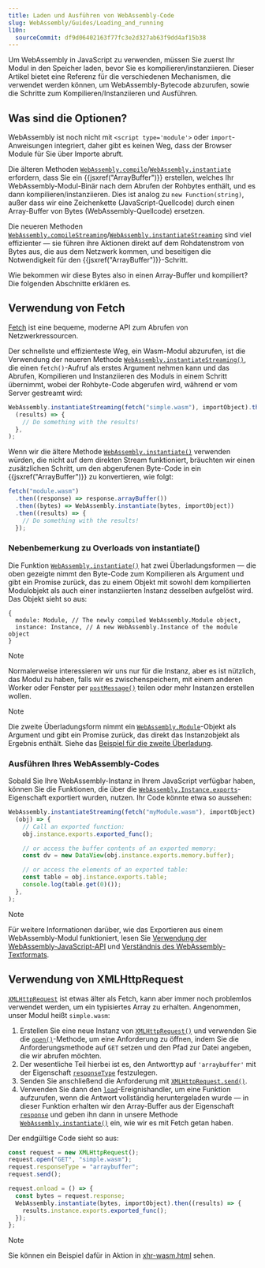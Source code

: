 ```yaml
---
title: Laden und Ausführen von WebAssembly-Code
slug: WebAssembly/Guides/Loading_and_running
l10n:
  sourceCommit: df9d06402163f77fc3e2d327ab63f9dd4af15b38
---
```


Um WebAssembly in JavaScript zu verwenden, müssen Sie zuerst Ihr Modul in den Speicher laden, bevor Sie es kompilieren/instanziieren. Dieser Artikel bietet eine Referenz für die verschiedenen Mechanismen, die verwendet werden können, um WebAssembly-Bytecode abzurufen, sowie die Schritte zum Kompilieren/Instanziieren und Ausführen.

## Was sind die Optionen?

WebAssembly ist noch nicht mit `<script type='module'>` oder `import`-Anweisungen integriert, daher gibt es keinen Weg, dass der Browser Module für Sie über Importe abruft.

Die älteren Methoden [`WebAssembly.compile`](/de/docs/WebAssembly/Reference/JavaScript_interface/compile_static)/[`WebAssembly.instantiate`](/de/docs/WebAssembly/Reference/JavaScript_interface/instantiate_static) erfordern, dass Sie ein {{jsxref("ArrayBuffer")}} erstellen, welches Ihr WebAssembly-Modul-Binär nach dem Abrufen der Rohbytes enthält, und es dann kompilieren/instanziieren. Dies ist analog zu `new Function(string)`, außer dass wir eine Zeichenkette (JavaScript-Quellcode) durch einen Array-Buffer von Bytes (WebAssembly-Quellcode) ersetzen.

Die neueren Methoden [`WebAssembly.compileStreaming`](/de/docs/WebAssembly/Reference/JavaScript_interface/compileStreaming_static)/[`WebAssembly.instantiateStreaming`](/de/docs/WebAssembly/Reference/JavaScript_interface/instantiateStreaming_static) sind viel effizienter — sie führen ihre Aktionen direkt auf dem Rohdatenstrom von Bytes aus, die aus dem Netzwerk kommen, und beseitigen die Notwendigkeit für den {{jsxref("ArrayBuffer")}}-Schritt.

Wie bekommen wir diese Bytes also in einen Array-Buffer und kompiliert? Die folgenden Abschnitte erklären es.

## Verwendung von Fetch

[Fetch](/de/docs/Web/API/Fetch_API) ist eine bequeme, moderne API zum Abrufen von Netzwerkressourcen.

Der schnellste und effizienteste Weg, ein Wasm-Modul abzurufen, ist die Verwendung der neueren Methode [`WebAssembly.instantiateStreaming()`](/de/docs/WebAssembly/Reference/JavaScript_interface/instantiateStreaming_static), die einen `fetch()`-Aufruf als erstes Argument nehmen kann und das Abrufen, Kompilieren und Instanziieren des Moduls in einem Schritt übernimmt, wobei der Rohbyte-Code abgerufen wird, während er vom Server gestreamt wird:

```js
WebAssembly.instantiateStreaming(fetch("simple.wasm"), importObject).then(
  (results) => {
    // Do something with the results!
  },
);
```

Wenn wir die ältere Methode [`WebAssembly.instantiate()`](/de/docs/WebAssembly/Reference/JavaScript_interface/instantiate_static) verwenden würden, die nicht auf dem direkten Stream funktioniert, bräuchten wir einen zusätzlichen Schritt, um den abgerufenen Byte-Code in ein {{jsxref("ArrayBuffer")}} zu konvertieren, wie folgt:

```js
fetch("module.wasm")
  .then((response) => response.arrayBuffer())
  .then((bytes) => WebAssembly.instantiate(bytes, importObject))
  .then((results) => {
    // Do something with the results!
  });
```

### Nebenbemerkung zu Overloads von instantiate()

Die Funktion [`WebAssembly.instantiate()`](/de/docs/WebAssembly/Reference/JavaScript_interface/instantiate_static) hat zwei Überladungsformen — die oben gezeigte nimmt den Byte-Code zum Kompilieren als Argument und gibt ein Promise zurück, das zu einem Objekt mit sowohl dem kompilierten Modulobjekt als auch einer instanziierten Instanz desselben aufgelöst wird. Das Objekt sieht so aus:

```js-nolint
{
  module: Module, // The newly compiled WebAssembly.Module object,
  instance: Instance, // A new WebAssembly.Instance of the module object
}
```

> [!NOTE]
> Normalerweise interessieren wir uns nur für die Instanz, aber es ist nützlich, das Modul zu haben, falls wir es zwischenspeichern, mit einem anderen Worker oder Fenster per [`postMessage()`](/de/docs/Web/API/MessagePort/postMessage) teilen oder mehr Instanzen erstellen wollen.

> [!NOTE]
> Die zweite Überladungsform nimmt ein [`WebAssembly.Module`](/de/docs/WebAssembly/Reference/JavaScript_interface/Module)-Objekt als Argument und gibt ein Promise zurück, das direkt das Instanzobjekt als Ergebnis enthält. Siehe das [Beispiel für die zweite Überladung](/de/docs/WebAssembly/Reference/JavaScript_interface/instantiate_static#second_overload_example).

### Ausführen Ihres WebAssembly-Codes

Sobald Sie Ihre WebAssembly-Instanz in Ihrem JavaScript verfügbar haben, können Sie die Funktionen, die über die [`WebAssembly.Instance.exports`](/de/docs/WebAssembly/Reference/JavaScript_interface/Instance/exports)-Eigenschaft exportiert wurden, nutzen. Ihr Code könnte etwa so aussehen:

```js
WebAssembly.instantiateStreaming(fetch("myModule.wasm"), importObject).then(
  (obj) => {
    // Call an exported function:
    obj.instance.exports.exported_func();

    // or access the buffer contents of an exported memory:
    const dv = new DataView(obj.instance.exports.memory.buffer);

    // or access the elements of an exported table:
    const table = obj.instance.exports.table;
    console.log(table.get(0)());
  },
);
```

> [!NOTE]
> Für weitere Informationen darüber, wie das Exportieren aus einem WebAssembly-Modul funktioniert, lesen Sie [Verwendung der WebAssembly-JavaScript-API](/de/docs/WebAssembly/Guides/Using_the_JavaScript_API) und [Verständnis des WebAssembly-Textformats](/de/docs/WebAssembly/Guides/Understanding_the_text_format).

## Verwendung von XMLHttpRequest

[`XMLHttpRequest`](/de/docs/Web/API/XMLHttpRequest) ist etwas älter als Fetch, kann aber immer noch problemlos verwendet werden, um ein typisiertes Array zu erhalten. Angenommen, unser Modul heißt `simple.wasm`:

1. Erstellen Sie eine neue Instanz von [`XMLHttpRequest()`](/de/docs/Web/API/XMLHttpRequest) und verwenden Sie die [`open()`](/de/docs/Web/API/XMLHttpRequest/open)-Methode, um eine Anforderung zu öffnen, indem Sie die Anforderungsmethode auf `GET` setzen und den Pfad zur Datei angeben, die wir abrufen möchten.
2. Der wesentliche Teil hierbei ist es, den Antworttyp auf `'arraybuffer'` mit der Eigenschaft [`responseType`](/de/docs/Web/API/XMLHttpRequest/responseType) festzulegen.
3. Senden Sie anschließend die Anforderung mit [`XMLHttpRequest.send()`](/de/docs/Web/API/XMLHttpRequest/send).
4. Verwenden Sie dann den [`load`](/de/docs/Web/API/XMLHttpRequest/load_event)-Ereignishandler, um eine Funktion aufzurufen, wenn die Antwort vollständig heruntergeladen wurde — in dieser Funktion erhalten wir den Array-Buffer aus der Eigenschaft [`response`](/de/docs/Web/API/XMLHttpRequest/response) und geben ihn dann in unsere Methode [`WebAssembly.instantiate()`](/de/docs/WebAssembly/Reference/JavaScript_interface/instantiate_static) ein, wie wir es mit Fetch getan haben.

Der endgültige Code sieht so aus:

```js
const request = new XMLHttpRequest();
request.open("GET", "simple.wasm");
request.responseType = "arraybuffer";
request.send();

request.onload = () => {
  const bytes = request.response;
  WebAssembly.instantiate(bytes, importObject).then((results) => {
    results.instance.exports.exported_func();
  });
};
```

> [!NOTE]
> Sie können ein Beispiel dafür in Aktion in [xhr-wasm.html](https://mdn.github.io/webassembly-examples/js-api-examples/xhr-wasm.html) sehen.
